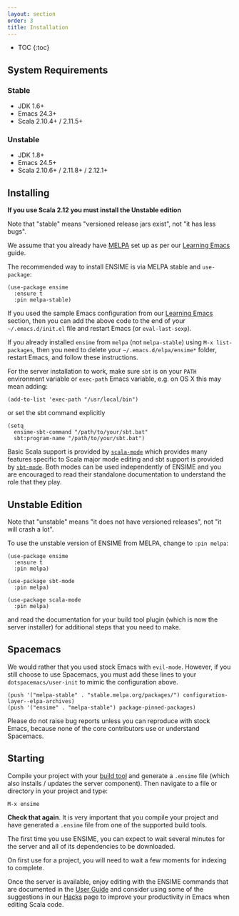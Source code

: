 ```yaml
---
layout: section
order: 3
title: Installation
---
```


- TOC
{:toc}


## System Requirements

### Stable

- JDK 1.6+
- Emacs 24.3+
- Scala 2.10.4+ / 2.11.5+

### Unstable

- JDK 1.8+
- Emacs 24.5+
- Scala 2.10.6+ / 2.11.8+ / 2.12.1+

## Installing

**If you use Scala 2.12 you must install the Unstable edition**

Note that "stable" means "versioned release jars exist", not "it has less bugs".

We assume that you already have [MELPA](http://melpa.org) set up as per our [Learning Emacs](/editors/emacs/learning) guide.

The recommended way to install ENSIME is via MELPA stable and `use-package`:

```elisp
(use-package ensime
  :ensure t
  :pin melpa-stable)
```

If you used the sample Emacs configuration from our [Learning Emacs](/editors/emacs/learning) section, then you can add the above code to the end of your `~/.emacs.d/init.el` file and restart Emacs (or `eval-last-sexp`).

If you already installed `ensime` from `melpa` (not `melpa-stable`) using `M-x list-packages`, then you need to delete your `~/.emacs.d/elpa/ensime*` folder, restart Emacs, and follow these instructions.

For the server installation to work, make sure `sbt` is on your `PATH` environment variable or `exec-path` Emacs variable, e.g. on OS X this may mean adding:

```elisp
(add-to-list 'exec-path "/usr/local/bin")
```

or set the sbt command explicitly

```elisp
(setq
  ensime-sbt-command "/path/to/your/sbt.bat"
  sbt:program-name "/path/to/your/sbt.bat")
```

Basic Scala support is provided by [`scala-mode`](/editors/emacs/scala-mode) which provides many features specific to Scala major mode editing and sbt support is provided by [`sbt-mode`](/editors/emacs/sbt-mode). Both modes can be used independently of ENSIME and you are encouraged to read their standalone documentation to understand the role that they play.

## Unstable Edition

Note that "unstable" means "it does not have versioned releases", not "it will crash a lot".

To use the unstable version of ENSIME from MELPA, change to `:pin melpa`:

```elisp
(use-package ensime
  :ensure t
  :pin melpa)

(use-package sbt-mode
  :pin melpa)

(use-package scala-mode
  :pin melpa)
```

and read the documentation for your build tool plugin (which is now the server installer) for additional steps that you need to make.

## Spacemacs

We would rather that you used stock Emacs with `evil-mode`. However, if you still choose to use Spacemacs, you must add these lines to your `dotspacemacs/user-init` to mimic the configuration above.

```elisp
(push '("melpa-stable" . "stable.melpa.org/packages/") configuration-layer--elpa-archives)
(push '("ensime" . "melpa-stable") package-pinned-packages)
```

Please do not raise bug reports unless you can reproduce with stock Emacs, because none of the core contributors use or understand Spacemacs.


## Starting

Compile your project with your [build tool](/build_tools) and generate a `.ensime` file (which also installs / updates the server component). Then navigate to a file or directory in your project and type:

```
M-x ensime
```

**Check that again**. It is very important that you compile your project and have generated a `.ensime` file from one of the supported build tools.

The first time you use ENSIME, you can expect to wait several minutes for the server and all of its dependencies to be downloaded.

On first use for a project, you will need to wait a few moments for indexing to complete.

Once the server is available, enjoy editing with the ENSIME commands that are documented in the [User Guide](/editors/emacs/userguide) and consider using some of the suggestions in our [Hacks](/editors/emacs/hacks) page to improve your productivity in Emacs when editing Scala code.
